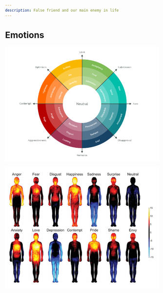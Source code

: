 ```yaml
---
description: False friend and our main enemy in life
---
```


# Emotions



![In the core the emotions are the strongest, outside they are weaker and weaker.](../.gitbook/assets/emotions.png)



![Thermal view of the location and intensity of different emotions.](../.gitbook/assets/emotions_heat.png)



